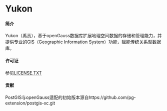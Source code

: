 # Yukon

#### 简介
Yukon（禹贡），基于openGauss数据库扩展地理空间数据的存储和管理能力，并提供专业的GIS（Geographic Information System）功能，赋能传统关系型数据库。

#### 许可证
参见[LICENSE.TXT](https://gitee.com/isupermap/Yukon/blob/master/LICENSE.TXT)


#### 贡献

PostGIS与openGauss适配的初始版本源自https://github.com/pg-extension/postgis-xc.git
